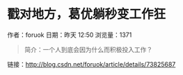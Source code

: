 # 戳对地方，葛优躺秒变工作狂
作者：foruok
日期：昨天 12:50
浏览量：1371
> 简介：一个人到底会因为什么而积极投入工作？

 链接：http://blog.csdn.net/foruok/article/details/73825687
